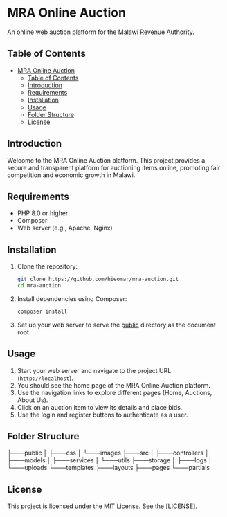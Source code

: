 # MRA Online Auction

An online web auction platform for the Malawi Revenue Authority.

## Table of Contents

- [MRA Online Auction](#mra-online-auction)
  - [Table of Contents](#table-of-contents)
  - [Introduction](#introduction)
  - [Requirements](#requirements)
  - [Installation](#installation)
  - [Usage](#usage)
  - [Folder Structure](#folder-structure)
  - [License](#license)

## Introduction

Welcome to the MRA Online Auction platform. This project provides a secure and transparent platform for auctioning items online, promoting fair competition and economic growth in Malawi.

## Requirements

- PHP 8.0 or higher
- Composer
- Web server (e.g., Apache, Nginx)

## Installation

1. Clone the repository:

    ```sh
    git clone https://github.com/hieomar/mra-auction.git
    cd mra-auction
    ```

2. Install dependencies using Composer:

    ```sh
    composer install
    ```

3. Set up your web server to serve the [public](http://_vscodecontentref_/1) directory as the document root.

## Usage

1. Start your web server and navigate to the project URL (`http://localhost`).
2. You should see the home page of the MRA Online Auction platform.
3. Use the navigation links to explore different pages (Home, Auctions, About Us).
4. Click on an auction item to view its details and place bids.
5. Use the login and register buttons to authenticate as a user.

## Folder Structure
├───public
│   ├───css
│   └───images
├───src
│   ├───controllers
│   ├───models
│   ├───services
│   └───utils
├───storage
│   ├───logs
│   └───uploads
└───templates
    ├───layouts
    ├───pages
    └───partials

## License

This project is licensed under the MIT License. See the [LICENSE].
